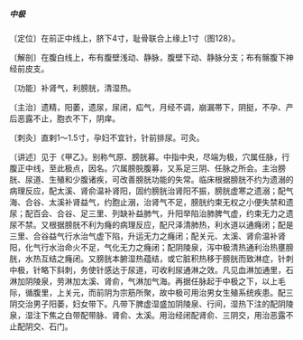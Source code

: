 ##### 中极

〔定位〕在前正中线上，脐下4寸，耻骨联合上缘上1寸（图128）。

〔解剖〕在腹白线上，布有腹壁浅动、静脉，腹壁下动、静脉分支；布有髂腹下神经前皮支。

〔功能〕补肾气，利膀胱，清湿热。

〔主治〕遗精，阳萎，遗尿，尿闭，疝气，月经不调，崩漏帯下，阴挺，不孕、产后恶露不止，胞衣不下，阴痒。

〔刺灸〕直剌1〜1.5寸，孕妇不宜针，针前排尿。可灸。

〔讲述〕见于《甲乙》。别称气原、膀胱募。中指中央，尽端为极，穴属任脉，行腹正中线，至此极点，因名。穴属膀脘腹募，又系足三阴、任脉之所会。主治膀胱、尿道、生殖和少腹诸疾，可改善膀胱功能的失常。临床根据膀胱不约为遗溺的病理反应，配太溪、肾俞温补肾阳，固约膀胱治肾阳不振，膀胱虚寒之遗溺；配气海、合谷、太溪补肾益气，约胞止溺，治肾气不足，膀胱约束无权之小便失禁和遗尿；配百会、合谷、足三里、列缺补益肺气，升阳举陷治肺脾气虚，约束无力之遗尿不禁。又根据膀胱不利为癃的病理反应，配尺泽清肺热，利水道以通癃闭；配是三里、合谷益气行水治气虚下陷，升运无力之癃闭；配关元、太溪、肾俞温补肾阳，化气行水治命火不足，气化无力之癃闭；配阴陵泉，泻中极清热通利治热壅膀胱，水热互结之癃闭。又膀胱本腑湿热蕴结，或它脏积热移于膀胱而致淋症，针刺中极，针略下斜刺，务使针感达于尿道，可收利尿通淋之效。凡见血淋加通里，石淋加阴陵泉，劳淋加太溪、肾俞，气淋加气海。再据任脉起于中极之下，以上毛际，循腹里，上关元，而前阴为宗筋所聚，故中极可用治男女生殖系统疾患。配三阴交治男子阳萎，妇女带下。凡带下脾虚湿盛加阴陵泉、行间，湿热下注的配阴陵泉，湿注下焦之白带配带脉、肾俞、太溪。用治经闭配肾俞、三阴交，用治恶露不止配阴交、石门。
